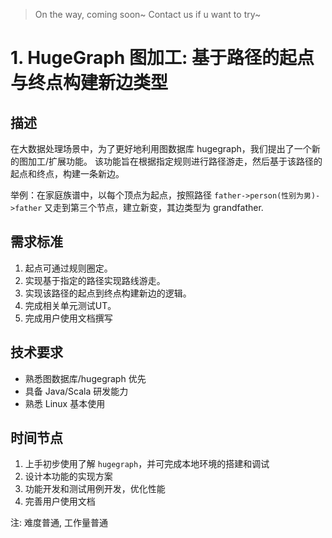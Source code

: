 > On the way, coming soon~ Contact us if u want to try~

# 1. HugeGraph 图加工: 基于路径的起点与终点构建新边类型
## 描述

在大数据处理场景中，为了更好地利用图数据库 hugegraph，我们提出了一个新的图加工/扩展功能。
该功能旨在根据指定规则进行路径游走，然后基于该路径的起点和终点，构建一条新边。

举例：在家庭族谱中，以每个顶点为起点，按照路径 `father->person(性别为男)->father` 又走到第三个节点，建立新变，其边类型为 grandfather.


## 需求标准

1. 起点可通过规则圈定。
2. 实现基于指定的路径实现路线游走。
3. 实现该路径的起点到终点构建新边的逻辑。
4. 完成相关单元测试UT。
5. 完成用户使用文档撰写

## 技术要求

- 熟悉图数据库/hugegraph 优先
- 具备 Java/Scala 研发能力
- 熟悉 Linux 基本使用

## 时间节点

1. 上手初步使用了解 `hugegraph`，并可完成本地环境的搭建和调试
2. 设计本功能的实现方案
3. 功能开发和测试用例开发，优化性能
4. 完善用户使用文档

注: 难度普通, 工作量普通